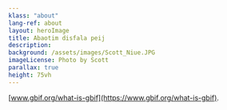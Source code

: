 ```yaml
---
klass: "about"
lang-ref: about
layout: heroImage
title: Abaotim disfala peij
description: 
background: /assets/images/Scott_Niue.JPG
imageLicense: Photo by Scott
parallax: true
height: 75vh
---
```

 [www.gbif.org/what-is-gbif](https://www.gbif.org/what-is-gbif).
